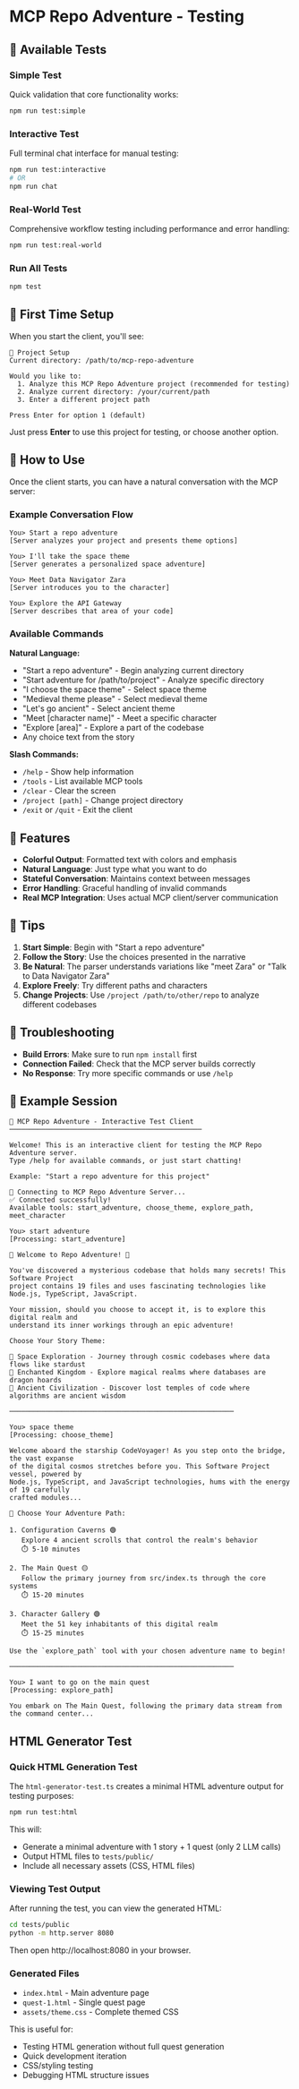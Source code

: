 # MCP Repo Adventure - Testing

## 🧪 Available Tests

### Simple Test
Quick validation that core functionality works:
```bash
npm run test:simple
```

### Interactive Test  
Full terminal chat interface for manual testing:
```bash
npm run test:interactive
# OR
npm run chat
```

### Real-World Test
Comprehensive workflow testing including performance and error handling:
```bash
npm run test:real-world
```

### Run All Tests
```bash
npm test
```

## 🚀 First Time Setup

When you start the client, you'll see:

```
📁 Project Setup
Current directory: /path/to/mcp-repo-adventure

Would you like to:
  1. Analyze this MCP Repo Adventure project (recommended for testing)
  2. Analyze current directory: /your/current/path
  3. Enter a different project path

Press Enter for option 1 (default)
```

Just press **Enter** to use this project for testing, or choose another option.

## 💬 How to Use

Once the client starts, you can have a natural conversation with the MCP server:

### Example Conversation Flow

```
You> Start a repo adventure
[Server analyzes your project and presents theme options]

You> I'll take the space theme
[Server generates a personalized space adventure]

You> Meet Data Navigator Zara
[Server introduces you to the character]

You> Explore the API Gateway
[Server describes that area of your code]
```

### Available Commands

**Natural Language:**
- "Start a repo adventure" - Begin analyzing current directory
- "Start adventure for /path/to/project" - Analyze specific directory  
- "I choose the space theme" - Select space theme
- "Medieval theme please" - Select medieval theme
- "Let's go ancient" - Select ancient theme
- "Meet [character name]" - Meet a specific character
- "Explore [area]" - Explore a part of the codebase
- Any choice text from the story

**Slash Commands:**
- `/help` - Show help information
- `/tools` - List available MCP tools
- `/clear` - Clear the screen
- `/project [path]` - Change project directory
- `/exit` or `/quit` - Exit the client

## 🌟 Features

- **Colorful Output**: Formatted text with colors and emphasis
- **Natural Language**: Just type what you want to do
- **Stateful Conversation**: Maintains context between messages
- **Error Handling**: Graceful handling of invalid commands
- **Real MCP Integration**: Uses actual MCP client/server communication

## 🎯 Tips

1. **Start Simple**: Begin with "Start a repo adventure"
2. **Follow the Story**: Use the choices presented in the narrative
3. **Be Natural**: The parser understands variations like "meet Zara" or "Talk to Data Navigator Zara"
4. **Explore Freely**: Try different paths and characters
5. **Change Projects**: Use `/project /path/to/other/repo` to analyze different codebases

## 🐛 Troubleshooting

- **Build Errors**: Make sure to run `npm install` first
- **Connection Failed**: Check that the MCP server builds correctly
- **No Response**: Try more specific commands or use `/help`

## 🚀 Example Session

```
🚀 MCP Repo Adventure - Interactive Test Client 
────────────────────────────────────────────────

Welcome! This is an interactive client for testing the MCP Repo Adventure server.
Type /help for available commands, or just start chatting!

Example: "Start a repo adventure for this project"

🔌 Connecting to MCP Repo Adventure Server...
✅ Connected successfully!
Available tools: start_adventure, choose_theme, explore_path, meet_character

You> start adventure
[Processing: start_adventure]

🌟 Welcome to Repo Adventure! 🌟

You've discovered a mysterious codebase that holds many secrets! This Software Project 
project contains 19 files and uses fascinating technologies like Node.js, TypeScript, JavaScript.

Your mission, should you choose to accept it, is to explore this digital realm and 
understand its inner workings through an epic adventure!

Choose Your Story Theme:

🚀 Space Exploration - Journey through cosmic codebases where data flows like stardust
🏰 Enchanted Kingdom - Explore magical realms where databases are dragon hoards
🏺 Ancient Civilization - Discover lost temples of code where algorithms are ancient wisdom

────────────────────────────────────────────────────────

You> space theme
[Processing: choose_theme]

Welcome aboard the starship CodeVoyager! As you step onto the bridge, the vast expanse 
of the digital cosmos stretches before you. This Software Project vessel, powered by 
Node.js, TypeScript, and JavaScript technologies, hums with the energy of 19 carefully 
crafted modules...

🚀 Choose Your Adventure Path:

1. Configuration Caverns 🟢
   Explore 4 ancient scrolls that control the realm's behavior
   ⏱️ 5-10 minutes

2. The Main Quest 🟡
   Follow the primary journey from src/index.ts through the core systems
   ⏱️ 15-20 minutes

3. Character Gallery 🟢
   Meet the 51 key inhabitants of this digital realm
   ⏱️ 15-25 minutes

Use the `explore_path` tool with your chosen adventure name to begin!

────────────────────────────────────────────────────────

You> I want to go on the main quest
[Processing: explore_path]

You embark on The Main Quest, following the primary data stream from the command center...
```

## HTML Generator Test

### Quick HTML Generation Test

The `html-generator-test.ts` creates a minimal HTML adventure output for testing purposes:

```bash
npm run test:html
```

This will:
- Generate a minimal adventure with 1 story + 1 quest (only 2 LLM calls)
- Output HTML files to `tests/public/`
- Include all necessary assets (CSS, HTML files)

### Viewing Test Output

After running the test, you can view the generated HTML:

```bash
cd tests/public
python -m http.server 8080
```

Then open http://localhost:8080 in your browser.

### Generated Files

- `index.html` - Main adventure page
- `quest-1.html` - Single quest page  
- `assets/theme.css` - Complete themed CSS

This is useful for:
- Testing HTML generation without full quest generation
- Quick development iteration  
- CSS/styling testing
- Debugging HTML structure issues